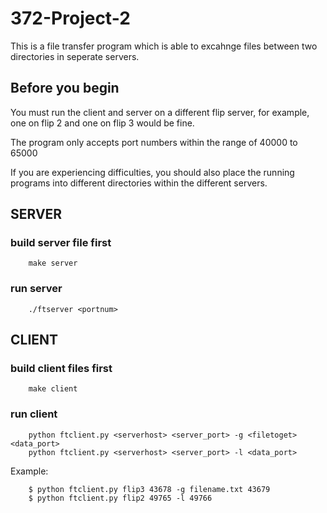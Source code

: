 # 372-Project-2

This is a file transfer program which is able to excahnge files between two directories in seperate servers.  

## Before you begin

You must run the client and server on a different flip server, for example, one on flip 2 and one on flip 3 would be fine.  

The program only accepts port numbers within the range of 40000 to 65000

If you are experiencing difficulties,  you should also place the running programs into different directories within the different servers. 

## SERVER

### build server file first  

		make server 

### run server 

		./ftserver <portnum>

## CLIENT

### build client files first 

		make client

### run client 

		python ftclient.py <serverhost> <server_port> -g <filetoget> <data_port>
		python ftclient.py <serverhost> <server_port> -l <data_port>

Example: 

		$ python ftclient.py flip3 43678 -g filename.txt 43679
		$ python ftclient.py flip2 49765 -l 49766
